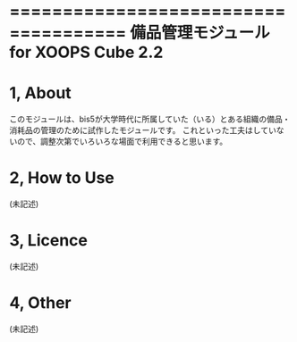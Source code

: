 =====================================
備品管理モジュール for XOOPS Cube 2.2
=====================================

1, About
========
このモジュールは、bis5が大学時代に所属していた（いる）とある組織の備品・消耗品の管理のために試作したモジュールです。
これといった工夫はしていないので、調整次第でいろいろな場面で利用できると思います。

2, How to Use
=============
(未記述)

3, Licence
==========
(未記述)

4, Other
========
(未記述)
